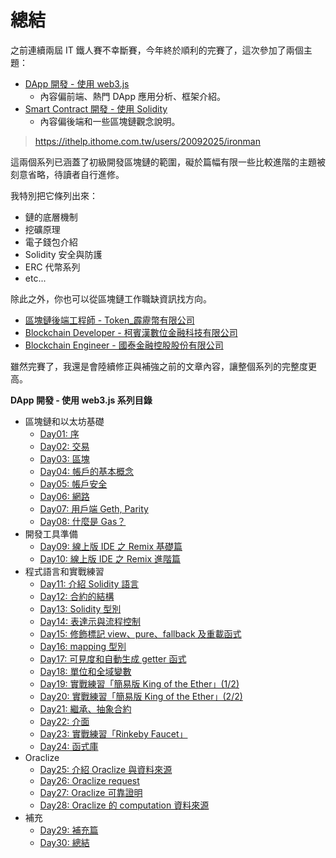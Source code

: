 # 總結

之前連續兩屆 IT 鐵人賽不幸斷賽，今年終於順利的完賽了，這次參加了兩個主題：

* [DApp 開發 - 使用 web3.js](https://ithelp.ithome.com.tw/articles/10201870)
  * 內容偏前端、熱門 DApp 應用分析、框架介紹。
* [Smart Contract 開發 - 使用 Solidity](https://ithelp.ithome.com.tw/articles/10200395)
  * 內容偏後端和一些區塊鏈觀念說明。

> <https://ithelp.ithome.com.tw/users/20092025/ironman>

這兩個系列已涵蓋了初級開發區塊鏈的範圍，礙於篇幅有限一些比較進階的主題被刻意省略，待讀者自行進修。

我特別把它條列出來：

* 鏈的底層機制
* 挖礦原理
* 電子錢包介紹
* Solidity 安全與防護
* ERC 代幣系列
* etc...

除此之外，你也可以從區塊鏈工作職缺資訊找方向。

* [區塊鏈後端工程師 - Token_霹靂幣有限公司](https://www.104.com.tw/job/?jobno=6by9d)
* [Blockchain Developer - 柯賓漢數位金融科技有限公司](https://www.104.com.tw/job/?jobno=5z3uy)
* [Blockchain Engineer - 國泰金融控股股份有限公司  ](https://www.104.com.tw/job/?jobno=6aziw)

雖然完賽了，我還是會陸續修正與補強之前的文章內容，讓整個系列的完整度更高。

**DApp 開發 - 使用 web3.js 系列目錄**

* 區塊鏈和以太坊基礎
  * [Day01: 序](https://ithelp.ithome.com.tw/articles/10200395)
  * [Day02: 交易](https://ithelp.ithome.com.tw/articles/10200528)
  * [Day03: 區塊](https://ithelp.ithome.com.tw/articles/10200654)
  * [Day04: 帳戶的基本概念](https://ithelp.ithome.com.tw/articles/10200900)
  * [Day05: 帳戶安全](https://ithelp.ithome.com.tw/articles/10200992)
  * [Day06: 網路](https://ithelp.ithome.com.tw/articles/10201207)
  * [Day07: 用戶端 Geth, Parity](https://ithelp.ithome.com.tw/articles/10201364)
  * [Day08: 什麼是 Gas？](https://ithelp.ithome.com.tw/articles/10201462)
* 開發工具準備
  * [Day09: 線上版 IDE 之 Remix 基礎篇](https://ithelp.ithome.com.tw/articles/10201750)
  * [Day10: 線上版 IDE 之 Remix 進階篇](https://ithelp.ithome.com.tw/articles/10202347)
* 程式語言和實戰練習
  * [Day11: 介紹 Solidity 語言](https://ithelp.ithome.com.tw/articles/10202884)
  * [Day12: 合約的結構](https://ithelp.ithome.com.tw/articles/10203280)
  * [Day13: Solidity 型別](https://ithelp.ithome.com.tw/articles/10203495)
  * [Day14: 表達示與流程控制](https://ithelp.ithome.com.tw/articles/10203645)
  * [Day15: 修飾標記 view、pure、fallback 及重載函式](https://ithelp.ithome.com.tw/articles/10204079)
  * [Day16: mapping 型別](https://ithelp.ithome.com.tw/articles/10204297)
  * [Day17: 可見度和自動生成 getter 函式](https://ithelp.ithome.com.tw/articles/10204818)
  * [Day18: 單位和全域變數](https://ithelp.ithome.com.tw/articles/10205053)
  * [Day19: 實戰練習「簡易版 King of the Ether」(1/2)](https://ithelp.ithome.com.tw/articles/10205298)
  * [Day20: 實戰練習「簡易版 King of the Ether」(2/2)](https://ithelp.ithome.com.tw/articles/10205760)
  * [Day21: 繼承、抽象合約](https://ithelp.ithome.com.tw/articles/10206052)
  * [Day22: 介面](https://ithelp.ithome.com.tw/articles/10206191)
  * [Day23: 實戰練習「Rinkeby Faucet」](https://ithelp.ithome.com.tw/articles/10206576)
  * [Day24: 函式庫](https://ithelp.ithome.com.tw/articles/10206994)
* Oraclize
  * [Day25: 介紹 Oraclize 與資料來源](https://ithelp.ithome.com.tw/articles/10207290)
  * [Day26: Oraclize request](https://ithelp.ithome.com.tw/articles/10207495)
  * [Day27: Oraclize 可靠證明](https://ithelp.ithome.com.tw/articles/10207705)
  * [Day28: Oraclize 的 computation 資料來源](https://ithelp.ithome.com.tw/articles/10207843)
* 補充
  * [Day29: 補充篇](https://ithelp.ithome.com.tw/articles/10208254)
  * [Day30: 總結](https://ithelp.ithome.com.tw/articles/10208317)
